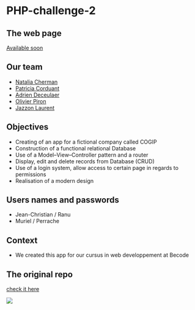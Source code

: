 # PHP-challenge-2

## The web page

[Available soon]()

## Our team

- [Natalia Cherman](https://github.com/nataliacherman08)
- [Patricia Corduant](https://github.com/Patgit-design)
- [Adrien Deceulaer](https://github.com/DeceulaerAdrien)
- [Olivier Piron](https://github.com/Olivier-BeCode)
- [Jazzon Laurent](https://github.com/Laurent-Jazzon)


## Objectives

- Creating of an app for a fictional company called COGIP
- Construction of a functional relational Database
- Use of a Model–View–Controller pattern and a router
- Display, edit and delete records from Database (CRUD)
- Use of a login system, allow access to certain page in regards to permissions
- Realisation of a modern design

## Users names and passwords

- Jean-Christian / Ranu
- Muriel / Perrache

## Context

- We created this app for our cursus in web developpement at Becode

## The original repo 

[check it here](https://github.com/DeceulaerAdrien/PHP-challenge-2)

![](https://media1.tenor.com/images/091030d75c1b456be3a2f89db2610659/tenor.gif?itemid=7613090)





